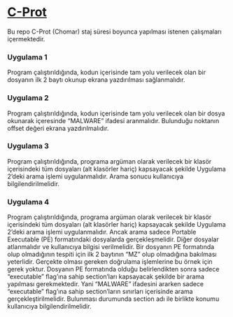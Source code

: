 # [C-Prot](https://www.chomar.com.tr/tr-tr/sayfa.aspx)
Bu repo C-Prot (Chomar) staj süresi boyunca yapılması istenen çalışmaları içermektedir.


### Uygulama 1
Program çalıştırıldığında, kodun içerisinde tam yolu verilecek olan bir dosyanın ilk 2 baytı okunup ekrana yazdırılması sağlanmalıdır.
 
### Uygulama 2
Program çalıştırıldığında, kodun içerisinde tam yolu verilecek olan bir dosya okunarak içeresinde “MALWARE” ifadesi aranmalıdır. Bulunduğu noktanın offset değeri ekrana yazdırılmalıdır.
 
### Uygulama 3
Program çalıştırıldığında, programa argüman olarak verilecek bir klasör içerisindeki tüm dosyaları (alt klasörler hariç) kapsayacak şekilde Uygulama 2’deki arama işlemi uygulanmalıdır. Arama sonucu kullanıcıya bilgilendirilmelidir.

### Uygulama 4
Program çalıştırıldığında, programa argüman olarak verilecek bir klasör içerisindeki tüm dosyaları (alt klasörler hariç) kapsayacak şekilde Uygulama 2’deki arama işlemi uygulanmalıdır. Ancak arama sadece Portable Executable (PE) formatındaki dosyalarda gerçekleşmelidir. Diğer dosyalar atlanmalıdır ve kullanıcıya bilgisi verilmelidir. Bir dosyanın PE formatında olup olmadığının tespiti için ilk 2 baytının “MZ” olup olmadığına bakılması yeterlidir. Gerçekte olması gereken doğrulama işlemlerine bu örnek için gerek yoktur. Dosyanın PE formatında olduğu belirlendikten sonra sadece “executable” flag’ına sahip section’ları kapsayacak şekilde bir arama yapılması gerekmektedir. Yani “MALWARE” ifadesini ararken sadece “executable” flag’ına sahip section’ların sınırları içerisinde arama gerçekleştirilmelidir. Bulunması durumunda section adı ile birlikte konumu kullanıcıya bilgilendirilmelidir.
